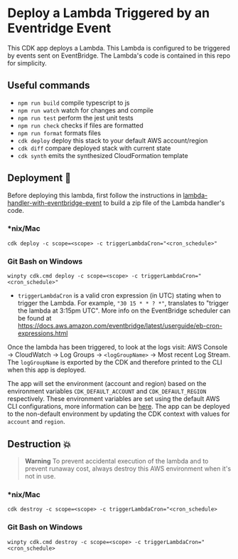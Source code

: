 # Deploy a Lambda Triggered by an Eventridge Event

This CDK app deploys a Lambda. This Lambda is configured to be triggered by events sent on EventBridge. The Lambda's code is contained in this repo for simplicity.

## Useful commands

- `npm run build` compile typescript to js
- `npm run watch` watch for changes and compile
- `npm run test` perform the jest unit tests
- `npm run check` checks if files are formatted
- `npm run format` formats files
- `cdk deploy` deploy this stack to your default AWS account/region
- `cdk diff` compare deployed stack with current state
- `cdk synth` emits the synthesized CloudFormation template

## Deployment :rocket:

Before deploying this lambda, first follow the instructions in [lambda-handler-with-eventbridge-event](../lambda-handler-with-eventbridge-event/README.md) to build a zip file of the Lambda handler's code.

### \*nix/Mac

`cdk deploy -c scope=<scope> -c triggerLambdaCron="<cron_schedule>"`

### Git Bash on Windows

`winpty cdk.cmd deploy -c scope=<scope> -c triggerLambdaCron="<cron_schedule>"`

- `triggerLambdaCron` is a valid cron expression (in UTC) stating when to trigger the Lambda. For example, `"30 15 * * ? *"`, translates to "trigger the lambda at 3:15pm UTC". More info on the EventBridge scheduler can be found at https://docs.aws.amazon.com/eventbridge/latest/userguide/eb-cron-expressions.html

Once the lambda has been triggered, to look at the logs visit: AWS Console -> CloudWatch -> Log Groups -> `<logGroupName>` -> Most recent Log Stream. The `logGroupName` is exported by the CDK and therefore printed to the CLI when this app is deployed.

The app will set the environment (account and region) based on the environment variables `CDK_DEFAULT_ACCOUNT` and `CDK_DEFAULT_REGION` respectively. These environment variables are set using the default AWS CLI configurations, more information can be [here](https://docs.aws.amazon.com/cdk/v2/guide/environments.html). The app can be deployed to the non-default environment by updating the CDK context with values for `account` and `region`.

## Destruction :boom:

> **Warning** To prevent accidental execution of the lambda and to prevent runaway cost, always destroy this AWS environment when it's not in use.

### \*nix/Mac

`cdk destroy -c scope=<scope> -c triggerLambdaCron="<cron_schedule>`

### Git Bash on Windows

`winpty cdk.cmd destroy -c scope=<scope> -c triggerLambdaCron="<cron_schedule>`
